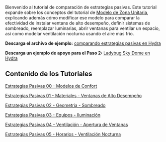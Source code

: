 Bienvenido al tutorial de comparación de estrategias pasivas. Este tutorial expande sobre los conceptos del tutorial de [Modelo de Zona Unitaria](https://github.com/mpcontreras/honeybee-wiki/blob/master/Single-Zone-Model), explicando además cómo modificar ese modelo para comparar la efectividad de instalar ventans de alto desempeño, definir sistemas de sombreado, reemplazar luminarias, abrir ventanas para ventilar un espacio, así como modelar ventilación nocturna usando el aire más frío.

**Descarga el archivo de ejemplo:** [comparando estrategias pasivas en Hydra](http://hydrashare.github.io/hydra/viewer?owner=alexandermatthias&fork=hydra&id=ComparingPassiveStrategies_00_AllStrategies&slide=0&scale=1&offset=0,0)

**Descarga un ejemplo de apoyo para el Paso 2:** [Ladybug Sky Dome en Hydra](http://hydrashare.github.io/hydra/viewer?owner=alexandermatthias&fork=hydra&id=ComparingPassiveStrategies_01_SkyDome&slide=0&scale=1.741101126592249&offset=-510.1485919393124,-101.2282397632955)

Contenido de los Tutoriales
---------------------------

[Estrategias Pasivas 00 - Modelos de Confort](https://github.com/mpcontreras/honeybee-wiki/blob/master/Comfort-Models)

[Estrategias Pasivas 01 - Materiales - Ventanas de Alto Desempeño](https://github.com/mpcontreras/honeybee-wiki/blob/master/Materials-%E2%80%90-High-Performance-Window)

[Estrategias Pasivas 02 - Geometría - Sombreado](https://github.com/mpcontreras/honeybee-wiki/blob/master/Geometry-%E2%80%90-Shade)

[Estrategias Pasivas 03 - Equipos - Iluminación](https://github.com/mpcontreras/honeybee-wiki/blob/master/Equipment-%E2%80%90-Lighting)

[Estrategias Pasivas 04 - Ventilación - Apertura de Ventanas](https://github.com/mpcontreras/honeybee-wiki/blob/master/Ventilation-%E2%80%90-Open-Windows)

[Estrategias Pasivas 05 - Horarios - Ventilación Nocturna](https://github.com/mpcontreras/honeybee-wiki/blob/master/Schedules-%E2%80%90-Night-Flushing-Schedule)
